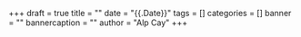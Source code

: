 +++
draft = true
title = ""
date = "{{.Date}}"
tags = []
categories = []
banner = ""
bannercaption = ""
author = "Alp Cay"
+++

